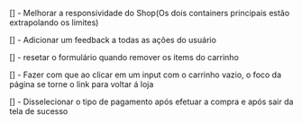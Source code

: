 [] - Melhorar a responsividade do Shop(Os dois containers principais estão extrapolando os limites)

[] - Adicionar um feedback a todas as ações do usuário

[] - resetar o formulário quando remover os items do carrinho

[] - Fazer com que ao clicar em um input com o carrinho vazio, o foco da página se torne o link para voltar á loja

[] - Disselecionar o tipo de pagamento após efetuar a compra e após sair da tela de sucesso